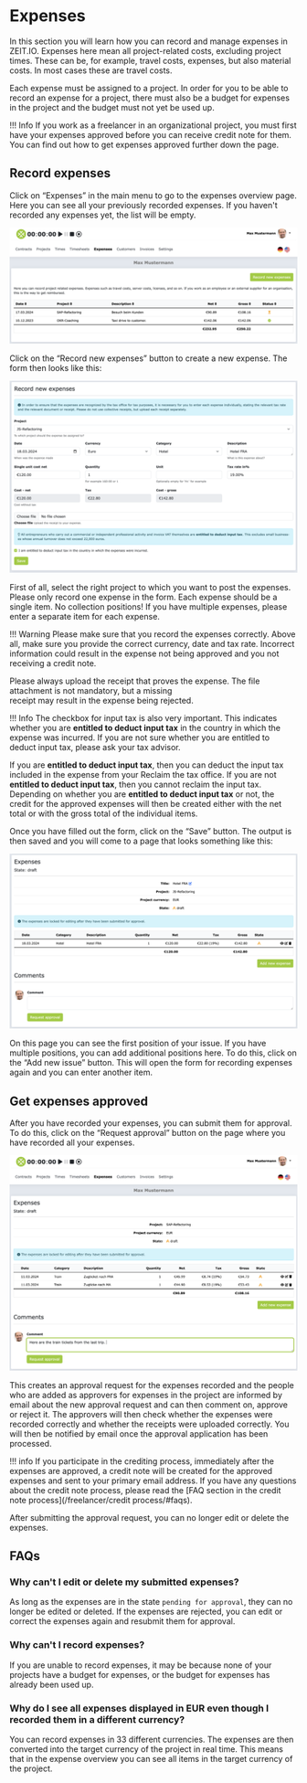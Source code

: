 # Expenses 

In this section you will learn how you can record and manage expenses in ZEIT.IO. 
Expenses here mean all project-related costs, excluding project times. These can be, for example, travel costs, 
expenses, but also material costs. In most cases these are travel costs.

Each expense must be assigned to a project. In order for you to be able to record an expense for a project, 
there must also be a budget for expenses in the project and the budget must not yet be used up.

!!! Info
    If you work as a freelancer in an organizational project, you must first have your expenses approved 
    before you can receive credit note for them. You can find out how to get expenses approved further down the 
    page.

## Record expenses

Click on “Expenses” in the main menu to go to the expenses overview page. Here you can see all your previously 
recorded expenses. If you haven't recorded any expenses yet, the list will be empty.

![Expenses/Expenses Overview](../img/context-freelance/expenses-01-en.png)

Click on the “Record new expenses” button to create a new expense. The form then looks like this:

![Enter expenses](../img/context-freelance/expenses-02-en.png)

First of all, select the right project to which you want to post the expenses. 
Please only record one expense in the form. Each expense should be a single item. No collection positions! 
If you have multiple expenses, please enter a separate item for each expense.

!!! Warning
    Please make sure that you record the expenses correctly. Above all, make sure you provide the correct currency, 
    date and tax rate. Incorrect information could result in the expense not being approved and you not receiving 
    a credit note.

Please always upload the receipt that proves the expense. The file attachment is not mandatory, but a missing  
receipt may result in the expense being rejected.

!!! Info
    The checkbox for input tax is also very important. This indicates whether you are **entitled to deduct input tax** 
    in the country in which the expense was incurred. If you are not sure whether you are entitled to deduct input tax, 
    please ask your tax advisor.

If you are **entitled to deduct input tax**, then you can deduct the input tax included in the expense from your
Reclaim the tax office. If you are not **entitled to deduct input tax**, then you cannot reclaim the input tax. 
Depending on whether you are **entitled to deduct input tax** or not, the credit for the approved expenses will then 
be created either with the net total or with the gross total of the individual items.

Once you have filled out the form, click on the “Save” button. The output is then saved
and you will come to a page that looks something like this:

![expense saved](../img/context-freelance/expenses-03-en.png)

On this page you can see the first position of your issue. If you have multiple positions, you can add additional 
positions here. To do this, click on the “Add new issue” button. This will open the form for recording expenses again 
and you can enter another item.

## Get expenses approved

After you have recorded your expenses, you can submit them for approval. To do this, click on the “Request approval” 
button on the page where you have recorded all your expenses.

![Have expenses approved](../img/context-freelance/expenses-10-en.png)

This creates an approval request for the expenses recorded and the people who are added as approvers for expenses in 
the project are informed by email about the new approval request and can then comment on, approve or reject it. 
The approvers will then check whether the expenses were recorded correctly and whether the receipts were uploaded correctly. 
You will then be notified by email once the approval application has been processed.

!!! info
    If you participate in the crediting process, immediately after the expenses are approved, a credit note will be 
    created for the approved expenses and sent to your primary email address. If you have any questions about the 
    credit note process, please read the [FAQ section in the credit note process](/freelancer/credit process/#faqs).

After submitting the approval request, you can no longer edit or delete the expenses.


## FAQs

### Why can't I edit or delete my submitted expenses?

As long as the expenses are in the state `pending for approval`, they can no longer be edited or deleted.
If the expenses are rejected, you can edit or correct the expenses again and resubmit them for approval.

### Why can't I record expenses?

If you are unable to record expenses, it may be because none of your projects have a budget for expenses, 
or the budget for expenses has already been used up.

### Why do I see all expenses displayed in EUR even though I recorded them in a different currency?

You can record expenses in 33 different currencies. The expenses are then converted into the target currency 
of the project in real time. This means that in the expense overview you can see all items in the target 
currency of the project.
